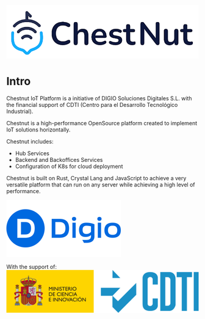 ![Chestnut logo](./images/chestnut-logo.png)

# Intro

Chestnut IoT Platform is a initiative of DIGIO Soluciones Digitales S.L. with the financial support of CDTI (Centro para el Desarrollo Tecnológico Industrial).

Chestnut is a high-performance OpenSource platform created to implement IoT solutions horizontally.

Chestnut includes:

- Hub Services
- Backend and Backoffices Services
- Configuration of K8s for cloud deployment

Chestnut is built on Rust, Crystal Lang and JavaScript to achieve a very versatile platform that can run on any server while achieving a high level of performance.

![DIGIO Logo](./images/digio-logo.png)

With the support of:
![CDTI Logo](./images/cdti-logo.jpg)
